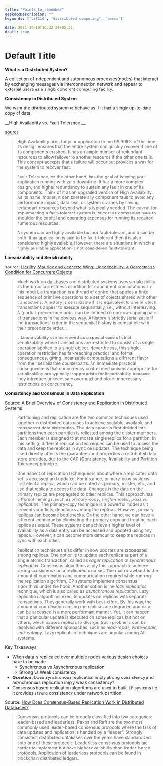 ```yaml
---
title: "Points_to_remember"
geekdocDescription: ""
keywords: ["cs7210", "distributed computing", "omscs"]

date: 2021-10-10T16:32:34+05:30
draft: true
---
```


# Default Title

__What is a Distributed System?__

A collection of independent and autonomous processes(nodes) that interact by exchanging messages via interconnection network and appear to external users as a single coherent computing facility. 

__Consistency in Distributed System__

We want the distributed system to behave as if it had a single up-to-date copy of data. 

__High Availability vs. Fault Tolerance __

[source](https://www.linkedin.com/pulse/high-availability-vs-fault-tolerance-jon-bonso/)

> High Availability aims for your application to run 99.999% of the time. Its design ensures that the entire system can quickly recover if one of its components crashed. It has an ample number of redundant resources to allow failover to another resource if the other one fails. This concept accepts that a failure will occur but provides a way for the system to recover fast.
>
> Fault Tolerance, on the other hand, has the goal of keeping your application running with zero downtime. It has a more complex design, and higher redundancy to sustain any fault in one of its components. Think of it as an upgraded version of High Availability. As its name implies, it can tolerate any component fault to avoid any performance impact, data loss, or system crashes by having redundant resources beyond what is typically needed. The caveat for implementing a fault-tolerant system is its cost as companies have to shoulder the capital and operating expenses for running its required numerous resources. 
>
> A system can be highly available but not fault-tolerant, and it can be both. If an application is said to be fault-tolerant then it is also considered highly available. However, there are situations in which a highly available application is not considered fault-tolerant.



__Linearizability and Serializability__

source: [Herlihy, Maurice and Jeanette Wing: Linearizability: A Correctness Condition for Concurrent Objects](http://www.cs.brown.edu/~mph/HerlihyW90/p463-herlihy.pdf)

> Much work on databases and distributed systems uses serializability as the basic correctness condition for concurrent computations. In this model, a transaction is a thread of control that applies a finite sequence of primitive operations to a set of objects shared with other transactions. A history is serializable if it is equivalent to one in which transactions appear to execute sequentially, i.e., without interleaving. A (partial) precedence order can be defined on non-overlapping pairs of transactions in the obvious way. A history is strictly serializable if the transactions’ order in the sequential history is compatible with their precedence order...
>
> ...Linearizability can be viewed as a special case of strict serializability where transactions are restricted to consist of a single operation applied to a single object. Nevertheless, this single-operation restriction has far-reaching practical and formal consequences, giving linearizable computations a different flavor from their serializable counterparts. An immediate practical consequence is that concurrency control mechanisms appropriate for serializability are typically inappropriate for linearizability because they introduce unnecessary overhead and place unnecessary restrictions on concurrency.

__Consistency and Consensus in Data Replication__

Source: <a href="https://docs.hazelcast.com/imdg/4.2/consistency-and-replication/consistency.html" target="_blank">A Brief Overview of Consistency and Replication in Distributed Systems</a>

> Partitioning and replication are the two common techniques used together in distributed databases to achieve scalable, available and transparent data distribution. The data space is first divided into partitions then each partition is relicated among the cluster members. Each member is assigned to at most a single replica for a partition. In this setting, different replication techniques can be used to access the data and keep the replicas in sync on updates. The technique being used directly affects the guarantees and properties a distributed data store provides, due to the CAP (**C**onsistency, **A**vailability and **P**artition Tolerance) principle.
>
> One aspect of replication techniques is about where a replicated data set is accessed and updated. For instance, primary-copy systems first elect a replica, which can be called as primary, master, etc., and use that replica to access the data. Changes in the data on the primary replica are propagated to other replicas. This approach has different namings, such as *primary-copy*, *single-master*, *passive replication*. The primary-copy technique is a powerful model as it prevents conflicts, deadlocks among the replicas. However, primary replicas can become bottlenecks. On the other hand, we can have a different technique by eliminating the primary-copy and treating each replica as equal. These systems can achieve a higher level of availability as a data entry can be accessed and updated using any replica. However, it can become more difficult to keep the replicas in sync with each other.
>
> Replication techniques also differ in how updates are propagated among replicas. One option is to update each replica as part of a single atomic transaction, called as *eager replication* or *synchronous replication*. Consensus algorithms apply this approach to achieve strong consistency on a replicated data set. The main drawback is the amount of coordination and communication required while running the replication algorithm. CP systems implement consensus algorithms under the hood. Another option is the *lazy replication* technique, which is also called as *asynchronous replication*. Lazy replication algorithms execute updates on replicas with separate transactions. They generally work with best-effort. By this way, the amount of coordination among the replicas are degraded and data can be accessed in a more performant manner. Yet, it can happen that a particular update is executed on some replicas but not on others, which causes replicas to diverge. Such problems can be resolved with different approaches, such as *read-repair*, *write-repair*, *anti-entropy*. Lazy replication techniques are popular among AP systems.

Key Takeaways

* When data is replicated over multiple nodes various design choices have to be made
  * Synchronous vs Asynchronous replication
  * Strong vs Weak consistency
* __Question:__ Does synchronous replication imply strong consistency and asynchronous replication imply weak consistency?
* Consensus based replication algorithms are used to build ` CP ` systems i.e. it provides `strong` consistency under network partition.

Source: <a href="https://blog.yugabyte.com/how-does-consensus-based-replication-work-in-distributed-databases/" target="_blank">How Does Consensus-Based Replication Work in Distributed Databases?</a>

> Consensus protocols can be broadly classified into two categories: leader-based and leaderless. Paxos and Raft are the two most commonly used leader-based consensus protocols where the task of data updates and replication is handled by a “leader”. Strongly consistent distributed databases over the years have standardized onto one of these protocols. Leaderless consensus protocols are harder to implement but have higher availability than leader-based protocols. Application of leaderless protocols can be found in blockchain distributed ledgers. 
